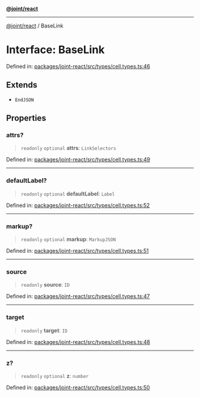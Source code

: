 [**@joint/react**](../README.md)

***

[@joint/react](../README.md) / BaseLink

# Interface: BaseLink

Defined in: [packages/joint-react/src/types/cell.types.ts:46](https://github.com/samuelgja/joint/blob/9749094e6efe2db40c6881d5ffe1569d905db73f/packages/joint-react/src/types/cell.types.ts#L46)

## Extends

- `EndJSON`

## Properties

### attrs?

> `readonly` `optional` **attrs**: `LinkSelectors`

Defined in: [packages/joint-react/src/types/cell.types.ts:49](https://github.com/samuelgja/joint/blob/9749094e6efe2db40c6881d5ffe1569d905db73f/packages/joint-react/src/types/cell.types.ts#L49)

***

### defaultLabel?

> `readonly` `optional` **defaultLabel**: `Label`

Defined in: [packages/joint-react/src/types/cell.types.ts:52](https://github.com/samuelgja/joint/blob/9749094e6efe2db40c6881d5ffe1569d905db73f/packages/joint-react/src/types/cell.types.ts#L52)

***

### markup?

> `readonly` `optional` **markup**: `MarkupJSON`

Defined in: [packages/joint-react/src/types/cell.types.ts:51](https://github.com/samuelgja/joint/blob/9749094e6efe2db40c6881d5ffe1569d905db73f/packages/joint-react/src/types/cell.types.ts#L51)

***

### source

> `readonly` **source**: `ID`

Defined in: [packages/joint-react/src/types/cell.types.ts:47](https://github.com/samuelgja/joint/blob/9749094e6efe2db40c6881d5ffe1569d905db73f/packages/joint-react/src/types/cell.types.ts#L47)

***

### target

> `readonly` **target**: `ID`

Defined in: [packages/joint-react/src/types/cell.types.ts:48](https://github.com/samuelgja/joint/blob/9749094e6efe2db40c6881d5ffe1569d905db73f/packages/joint-react/src/types/cell.types.ts#L48)

***

### z?

> `readonly` `optional` **z**: `number`

Defined in: [packages/joint-react/src/types/cell.types.ts:50](https://github.com/samuelgja/joint/blob/9749094e6efe2db40c6881d5ffe1569d905db73f/packages/joint-react/src/types/cell.types.ts#L50)
